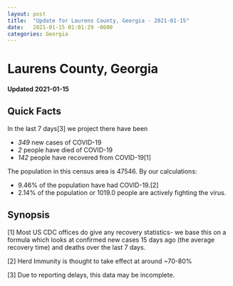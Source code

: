 ```yaml
---
layout: post
title:  "Update for Laurens County, Georgia - 2021-01-15"
date:   2021-01-15 01:01:29 -0600
categories: Georgia
---
```


# Laurens County, Georgia
#### Updated 2021-01-15

## Quick Facts

In the last 7 days[3] we project there have been
- *349* new cases of COVID-19
- *2* people have died of COVID-19
- *142* people have recovered from COVID-19[1]

The population in this census area is 47546. By our calculations:
- 9.46% of the population have had COVID-19.[2]
- 2.14% of the population or 1019.0 people are actively fighting the virus.

## Synopsis




[1] Most US CDC offices do give any recovery statistics- we base this on a formula which looks at confirmed new cases
15 days ago (the average recovery time) and deaths over the last 7 days.

[2] Herd Immunity is thought to take effect at around ~70-80%

[3] Due to reporting delays, this data may be incomplete.
 
    